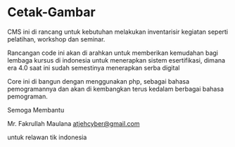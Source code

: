 # Cetak-Gambar

CMS ini di rancang untuk kebutuhan melakukan inventarisir kegiatan seperti pelatihan, workshop dan seminar.

Rancangan code ini akan di arahkan untuk memberikan kemudahan bagi lembaga kursus di indonesia untuk menerapkan sistem esertifikasi, dimana era 4.0 saat ini sudah
semestinya menerapkan serba digital

Core ini di bangun dengan menggunakan php, sebagai bahasa pemogramannya dan akan di kembangkan terus kedalam berbagai bahasa pemograman.

Semoga Membantu


Mr. Fakrullah Maulana
atjehcyber@gmail.com

untuk relawan tik indonesia
